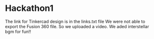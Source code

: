 # Hackathon1 
The link for Tinkercad design is in the links.txt file 
We were not able to export the Fusion 360 file. So we uploaded a video. We aded interstellar bgm for fun!!
